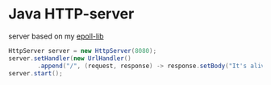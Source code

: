 Java HTTP-server
=========

server based on my [epoll-lib]

```java
HttpServer server = new HttpServer(8080);
server.setHandler(new UrlHandler()
        .append("/", (request, response) -> response.setBody("It's alive!")));
server.start();
```


[epoll-lib]:https://github.com/wizzardo/epoll